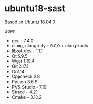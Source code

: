 # ubuntu18-sast
Based on Ubuntu 18.04.3

BoM:
- gcc - 7.4.0
- clang, clang-tidy - 9.0.0 + clang-tools
- libssl-dev -  1.1.1
- Qt 5.9.5
- Wget 1.19.4
- Git 2.17.1
- Go1.14
- Cppcheck 2.8
- Python 3.6.9
- PVS-Studio - 7.19
- Strace - 4.21
- Cmake - 3.10.2
